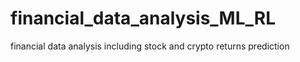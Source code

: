# financial_data_analysis_ML_RL
financial data analysis including stock and crypto returns prediction 

